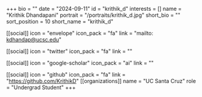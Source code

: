 +++
bio = "" 
date = "2024-09-11" 
id = "krithik_d" 
interests = [] 
name = "Krithik Dhandapani" 
portrait = "/portraits/krithik_d.jpg" 
short_bio = "" 
sort_position = 10
 short_name = "krithik_d" 

[[social]] 
    icon = "envelope" 
    icon_pack = "fa" 
    link = "mailto: kdhandap@ucsc.edu"

 [[social]] 
    icon = "twitter" 
    icon_pack = "fa" 
    link = "" 

[[social]] 
    icon = "google-scholar" 
    icon_pack = "ai" 
    link = "" 

[[social]] 
    icon = "github" 
    icon_pack = "fa" 
    link = "https://github.com/KrithikD" 
[[organizations]] 
     name = "UC Santa Cruz" 
      role = "Undergrad Student" 
+++